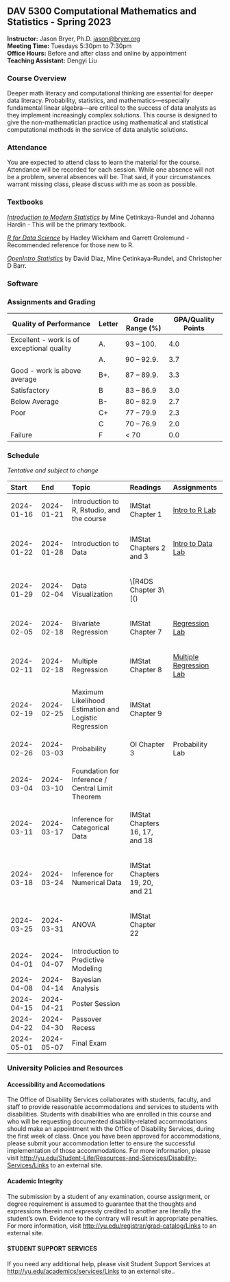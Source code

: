 
## DAV 5300 Computational Mathematics and Statistics - Spring 2023

**Instructor:** Jason Bryer, Ph.D. <jason@bryer.org>  
**Meeting Time:** Tuesdays 5:30pm to 7:30pm  
**Office Hours:** Before and after class and online by appointment  
**Teaching Assistant:** Dengyi Liu

### Course Overview

Deeper math literacy and computational thinking are essential for deeper
data literacy. Probability, statistics, and mathematics—especially
fundamental linear algebra—are critical to the success of data analysts
as they implement increasingly complex solutions. This course is
designed to give the non-mathematician practice using mathematical and
statistical computational methods in the service of data analytic
solutions.

### Attendance

You are expected to attend class to learn the material for the course.
Attendance will be recorded for each session. While one absence will not
be a problem, several absences will be. That said, if your circumstances
warrant missing class, please discuss with me as soon as possible.

### Textbooks

[*Introduction to Modern Statistics*](materials/imstat.pdf) by Mine
Çetinkaya-Rundel and Johanna Hardin - This will be the primary textbook.

[*R for Data Science*](https://r4ds.had.co.nz) by Hadley Wickham and
Garrett Grolemund - Recommended reference for those new to R.

[*OpenIntro Statistics*](materials/os4.pdf) by David Diaz, Mine
Çetinkaya-Rundel, and Christopher D Barr.

### Software

### Assignments and Grading

| Quality of Performance                     | Letter | Grade Range (%) | GPA/Quality Points |
|--------------------------------------------|--------|-----------------|--------------------|
| Excellent - work is of exceptional quality | A.     | 93 – 100.       | 4.0                |
|                                            | A.     | 90 – 92.9.      | 3.7                |
| Good - work is above average               | B+.    | 87 – 89.9.      | 3.3                |
| Satisfactory                               | B      | 83 – 86.9       | 3.0                |
| Below Average                              | B-     | 80 – 82.9       | 2.7                |
| Poor                                       | C+     | 77 – 79.9       | 2.3                |
|                                            | C      | 70 – 76.9       | 2.0                |
| Failure                                    | F      | \< 70           | 0.0                |

### Schedule

*Tentative and subject to change*

<table>
<thead>
<tr>
<th style="text-align:left;">
Start
</th>
<th style="text-align:left;">
End
</th>
<th style="text-align:left;">
Topic
</th>
<th style="text-align:left;">
Readings
</th>
<th style="text-align:left;">
Assignments
</th>
</tr>
</thead>
<tbody>
<tr>
<td style="text-align:left;">
2024-01-16
</td>
<td style="text-align:left;">
2024-01-21
</td>
<td style="text-align:left;">
Introduction to R, Rstudio, and the course
</td>
<td style="text-align:left;">
<p>
IMStat Chapter 1
</p>
</td>
<td style="text-align:left;">
<p>
<a href="https://github.com/jbryer/DAV5300-2024-Spring/raw/master/labs/01_intro_to_r.zip">Intro
to R Lab</a>
</p>
</td>
</tr>
<tr>
<td style="text-align:left;">
2024-01-22
</td>
<td style="text-align:left;">
2024-01-28
</td>
<td style="text-align:left;">
Introduction to Data
</td>
<td style="text-align:left;">
<p>
IMStat Chapters 2 and 3
</p>
</td>
<td style="text-align:left;">
<p>
<a href="https://github.com/jbryer/DAV5300-2024-Spring/raw/master/labs/02_intro_to_data.zip">Intro
to Data Lab</a>
</p>
</td>
</tr>
<tr>
<td style="text-align:left;">
2024-01-29
</td>
<td style="text-align:left;">
2024-02-04
</td>
<td style="text-align:left;">
Data Visualization
</td>
<td style="text-align:left;">
<p>
\[R4DS Chapter 3\[(<https://r4ds.had.co.nz/data-visualisation.html>)
</p>
</td>
<td style="text-align:left;">
</td>
</tr>
<tr>
<td style="text-align:left;">
2024-02-05
</td>
<td style="text-align:left;">
2024-02-18
</td>
<td style="text-align:left;">
Bivariate Regression
</td>
<td style="text-align:left;">
<p>
IMStat Chapter 7
</p>
</td>
<td style="text-align:left;">
<p>
<a href="https://github.com/jbryer/DAV5300-2024-Spring/raw/master/labs/08_simple_regression.zip">Regression
Lab</a>
</p>
</td>
</tr>
<tr>
<td style="text-align:left;">
2024-02-11
</td>
<td style="text-align:left;">
2024-02-18
</td>
<td style="text-align:left;">
Multiple Regression
</td>
<td style="text-align:left;">
<p>
IMStat Chapter 8
</p>
</td>
<td style="text-align:left;">
<p>
<a href="https://github.com/jbryer/DAV5300-2024-Spring/raw/master/labs/09_multiple_regression.zip">Multiple
Regression Lab</a>
</p>
</td>
</tr>
<tr>
<td style="text-align:left;">
2024-02-19
</td>
<td style="text-align:left;">
2024-02-25
</td>
<td style="text-align:left;">
Maximum Likelihood Estimation and Logistic Regression
</td>
<td style="text-align:left;">
<p>
IMStat Chapter 9
</p>
</td>
<td style="text-align:left;">
</td>
</tr>
<tr>
<td style="text-align:left;">
2024-02-26
</td>
<td style="text-align:left;">
2024-03-03
</td>
<td style="text-align:left;">
Probability
</td>
<td style="text-align:left;">
<p>
OI Chapter 3
</p>
</td>
<td style="text-align:left;">
<p>
Probability Lab
</p>
</td>
</tr>
<tr>
<td style="text-align:left;">
2024-03-04
</td>
<td style="text-align:left;">
2024-03-10
</td>
<td style="text-align:left;">
Foundation for Inference / Central Limit Theorem
</td>
<td style="text-align:left;">
</td>
<td style="text-align:left;">
</td>
</tr>
<tr>
<td style="text-align:left;">
2024-03-11
</td>
<td style="text-align:left;">
2024-03-17
</td>
<td style="text-align:left;">
Inference for Categorical Data
</td>
<td style="text-align:left;">
<p>
IMStat Chapters 16, 17, and 18
</p>
</td>
<td style="text-align:left;">
</td>
</tr>
<tr>
<td style="text-align:left;">
2024-03-18
</td>
<td style="text-align:left;">
2024-03-24
</td>
<td style="text-align:left;">
Inference for Numerical Data
</td>
<td style="text-align:left;">
<p>
IMStat Chapters 19, 20, and 21
</p>
</td>
<td style="text-align:left;">
</td>
</tr>
<tr>
<td style="text-align:left;">
2024-03-25
</td>
<td style="text-align:left;">
2024-03-31
</td>
<td style="text-align:left;">
ANOVA
</td>
<td style="text-align:left;">
<p>
IMStat Chapter 22
</p>
</td>
<td style="text-align:left;">
</td>
</tr>
<tr>
<td style="text-align:left;">
2024-04-01
</td>
<td style="text-align:left;">
2024-04-07
</td>
<td style="text-align:left;">
Introduction to Predictive Modeling
</td>
<td style="text-align:left;">
</td>
<td style="text-align:left;">
</td>
</tr>
<tr>
<td style="text-align:left;">
2024-04-08
</td>
<td style="text-align:left;">
2024-04-14
</td>
<td style="text-align:left;">
Bayesian Analysis
</td>
<td style="text-align:left;">
</td>
<td style="text-align:left;">
</td>
</tr>
<tr>
<td style="text-align:left;">
2024-04-15
</td>
<td style="text-align:left;">
2024-04-21
</td>
<td style="text-align:left;">
Poster Session
</td>
<td style="text-align:left;">
</td>
<td style="text-align:left;">
</td>
</tr>
<tr>
<td style="text-align:left;">
2024-04-22
</td>
<td style="text-align:left;">
2024-04-30
</td>
<td style="text-align:left;">
Passover Recess
</td>
<td style="text-align:left;">
</td>
<td style="text-align:left;">
</td>
</tr>
<tr>
<td style="text-align:left;">
2024-05-01
</td>
<td style="text-align:left;">
2024-05-07
</td>
<td style="text-align:left;">
Final Exam
</td>
<td style="text-align:left;">
</td>
<td style="text-align:left;">
</td>
</tr>
</tbody>
</table>

### University Policies and Resources

#### Accessibility and Accomodations

The Office of Disability Services collaborates with students, faculty,
and staff to provide reasonable accommodations and services to students
with disabilities. Students with disabilities who are enrolled in this
course and who will be requesting documented disability-related
accommodations should make an appointment with the Office of Disability
Services, during the first week of class. Once you have been approved
for accommodations, please submit your accommodation letter to ensure
the successful implementation of those accommodations. For more
information, please visit
<http://yu.edu/Student-Life/Resources-and-Services/Disability-Services/Links>
to an external site.

#### Academic Integrity

The submission by a student of any examination, course assignment, or
degree requirement is assumed to guarantee that the thoughts and
expressions therein not expressly credited to another are literally the
student’s own. Evidence to the contrary will result in appropriate
penalties. For more information, visit
<http://yu.edu/registrar/grad-catalog/Links> to an external site.

#### STUDENT SUPPORT SERVICES

If you need any additional help, please visit Student Support Services
at <http://yu.edu/academics/services/Links> to an external site..
